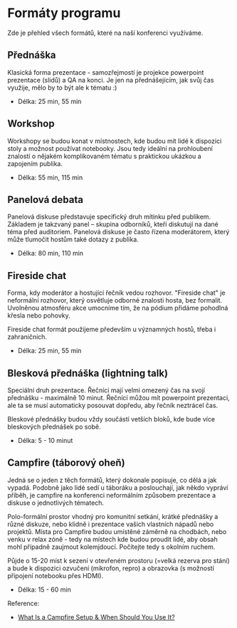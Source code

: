 # Formáty programu

Zde je přehled všech formátů, které na naší konferenci využíváme.

## Přednáška

Klasická forma prezentace - samozřejmostí je projekce powerpoint prezentace (slidů) a QA na konci. Je jen na přednášejícím, jak svůj čas využije, mělo by to být ale k tématu :)

* Délka: 25 min, 55 min

## Workshop

Workshopy se budou konat v místnostech, kde budou mít lidé k dispozici stoly a možnost používat notebooky. Jsou tedy ideální na prohloubení znalostí o nějakém komplikovaném tématu s praktickou ukázkou a zapojením publika.

* Délka: 55 min, 115 min

## Panelová debata

Panelová diskuse představuje specifický druh mítinku před publikem. Základem je takzvaný panel – skupina odborníků, kteří diskutují na dané téma před auditoriem. Panelová diskuse je často řízena moderátorem, který může tlumočit hostům také dotazy z publika.

* Délka: 80 min, 110 min

## Fireside chat

Forma, kdy moderátor a hostující řečník vedou rozhovor. "Fireside chat" je neformální rozhovor, který osvětluje odborné znalosti hosta, bez formalit. Uvolněnou atmosféru akce umocníme tím, že na pódium přidáme pohodlná křesla nebo pohovky.

Fireside chat formát použijeme především u významných hostů, třeba i zahraničních.

* Délka: 25 min, 55 min

## Blesková přednáška (lightning talk)

Speciální druh prezentace. Řečníci mají velmi omezený čas na svojí přednášku - maximálně 10 minut. Řečnící můžou mít powerpoint prezentaci, ale ta se musí automaticky posouvat dopředu, aby řečník neztrácel čas.

Bleskové přednášky budou vždy součástí vetších bloků, kde bude více bleskových přednášek po sobě.

* Délka: 5 - 10 minut

## Campfire (táborový oheň)

Jedná se o jeden z těch formátů, který dokonale popisuje, co dělá a jak vypadá. Podobně jako lidé sedí u táboráku a poslouchají, jak někdo vypráví příběh, je campfire na konferenci neformálním způsobem prezentace a diskuse o jednotlivých tématech.

Polo-formální prostor vhodný pro komunitní setkání, krátké přednášky a různé diskuze, nebo klidně i prezentace vašich vlastních nápadů nebo projektů. Místa pro Campfire budou umístěné záměrně na chodbách, nebo venku v relax zóně - tedy na místech kde budou proudit lidé, aby obsah mohl případně zaujmout kolemjdoucí. Počítejte tedy s okolním ruchem.

Půjde o 15-20 míst k sezení v otevřeném prostoru (=velká rezerva pro stání) a bude k dispozici ozvučení (mikrofon, repro) a obrazovka (s možností připojení notebooku přes HDMI).

* Délka: 15 - 60 min

Reference:

* [What Is a Campfire Setup & When Should You Use It?](https://eventleadershipinstitute.com/what-is-a-campfire-setup-when-should-you-use-it/)

